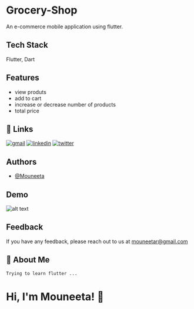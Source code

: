 
# Grocery-Shop

An e-commerce mobile application using flutter.

## Tech Stack
Flutter, Dart
## Features

- view produts
- add to cart
- increase or decrease number of products 
- total price 



## 🔗 Links
[![gmail](https://img.shields.io/badge/gmail-000?style=for-the-badge&logo=gmail&logoColor=white)](https://katherineoelsner.com/)
[![linkedin](https://img.shields.io/badge/linkedin-0A66C2?style=for-the-badge&logo=linkedin&logoColor=white)](https://www.linkedin.com/)
[![twitter](https://img.shields.io/badge/twitter-1DA1F2?style=for-the-badge&logo=twitter&logoColor=white)](https://twitter.com/)


## Authors

- [@Mouneeta](https://www.github.com/Mouneeta)


## Demo

![alt text](https://drive.google.com/file/d/1ROELQznYmDme50FFkN8nP-WZobXvrb0d/view)


## Feedback

If you have any feedback, please reach out to us at mouneetar@gmail.com


## 🚀 About Me
    Trying to learn flutter ...


# Hi, I'm Mouneeta! 👋











